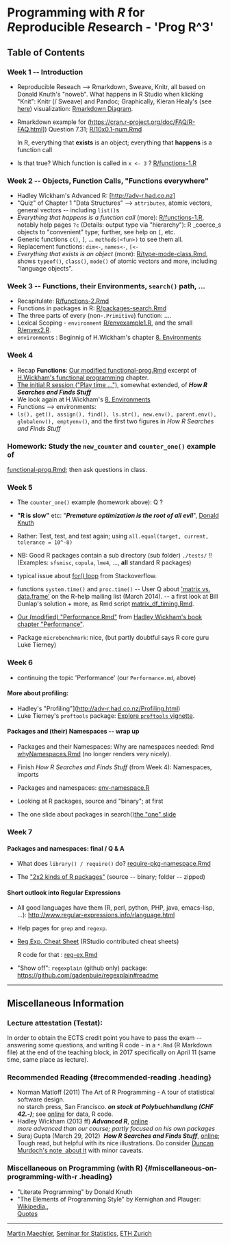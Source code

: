 <!-- new in Feb.2017; working from previous
  ~/Vorl/R/Progr_w_R/2016-webpage/index.md -->
# Programming with *R* for *R*eproducible *R*esearch - 'Prog R^3'

## Table of Contents

### Week 1 -- Introduction
 - Reproducible Reseach -->  Rmarkdown, Sweave, Knitr, all based on Donald
   Knuth's "noweb".
   What happens in R Studio when klicking "Knit": Knitr (/ Sweave) and
   Pandoc; Graphically, Kieran
   Healy's (see [here](https://kieranhealy.org/resources/)) visualization:
   [Rmarkdown Diagram](https://polybox.ethz.ch/index.php/s/7vlx3zTAAqkoGyX).

 - Rmarkdown example for (https://cran.r-project.org/doc/FAQ/R-FAQ.html]) Question 7.31;
 	[R/10x0.1-num.Rmd](R/10x0.1-num.Rmd)

   In R,
   everything that **exists** is an object;
   everything that **happens** is a function call

 - Is that true?  Which function is called in `x <- 3` ? [R/functions-1.R](R/functions-1.R)

### Week 2 -- Objects, Function Calls, "Functions everywhere"
 - Hadley Wickham's  Advanced R: [http://adv-r.had.co.nz]
 - "Quiz" of Chapter 1 "Data Structures" --> `attributes`, atomic vectors,
   general vectors -- including `list()`s
 - _Everything that happens is a function call_ (more):	[R/functions-1.R](R/functions-1.R),
   notably help pages  `?c` (Details: output type via "hierarchy"): R _coerce_s objects
   to "convenient" type; further, see help on `[`, etc.
 - Generic functions `c()`, `[`, ...  `methods(<fun>)` to see them all.
 - Replacement functions: `dim<-`, `names<-`, `[<-`
 - _Everything that exists is an object_ (more): [R/type-mode-class.Rmd](R/type-mode-class.Rmd),
    shows `typeof()`, `class()`, `mode()` of atomic vectors and more, including "language objects".


### Week 3 -- Functions, their Environments, `search()` path, ...

 - Recapitulate:  [R/functions-2.Rmd](R/functions-2.Rmd)
 - Functions in packages in R: [R/packages-search.Rmd](R/packages-search.Rmd)
 - The three parts of every (non-`.Primitive`) function: ....
 - Lexical Scoping - `environment` [R/envexample1.R](R/envexample1.R), and the small [R/envex2.R](R/envex2.R).
 - `environment`s : Beginnig of H.Wickham's chapter [8. Environments](http://adv-r.had.co.nz/Environments.html)

### Week 4

 - Recap __Functions__:
    [Our modified functional-prog.Rmd](R/functional-prog.Rmd) excerpt of
    [H.Wickham's functional programming](http://adv-r.had.co.nz/Functional-programming.html) chapter.
 -  [The initial R session ("Play time ...")](R/How_R_Searches--env1.R),
	somewhat extended, of ***How R Searches and Finds Stuff***
 - We look again at H.Wickham's [8. Environments](http://adv-r.had.co.nz/Environments.html)
 - Functions --> environments:
 - `ls(), get(), assign(), find(), ls.str(), new.env(), parent.env(), globalenv(), emptyenv()`,
	and the first two figures in *How R Searches and Finds Stuff*

### Homework: Study the `new_counter` and `counter_one()` example of
 [functional-prog.Rmd](R/functional-prog.Rmd); then ask questions in class.

### Week 5

 - The `counter_one()` example (homework above): Q ?
 - **"R is slow"** etc:
   "***Premature optimization is the root of all evil***", [Donald
  Knuth](http://en.wikiquote.org/wiki/Donald_Knuth)
 - Rather: Test, test, and test again; using `all.equal(target, current,
  tolerance = 10^-8)`
 - NB: Good R packages contain a sub directory (sub folder) `./tests/` !!
   (Examples: `sfsmisc`, `copula`, `lme4`, ..., **all** standard R packages)
 - typical issue about [for()
  loop](http://stackoverflow.com/questions/2908822/speed-up-the-loop-operation-in-r)
  from Stackoverflow.

 - functions `system.time()` and `proc.time()`
  -- User Q about ['matrix vs. data.frame'](https://stat.ethz.ch/pipermail/r-help/2014-March/372321.html)
  on the R-help mailing list (March 2014). -- a first look at Bill
  Dunlap's solution + more, as Rmd script [matrix_df_timing.Rmd](R/matrix_df_timing.Rmd).
 - [Our (modified) "Performance.Rmd"](R/Performance.Rmd) from
  [Hadley Wickham's book chapter
  "Performance"](http://adv-r.had.co.nz/Performance.html).
 - Package `microbenchmark`: nice, (but partly doubtful says R core guru Luke Tierney)


### Week 6

 - continuing the topic 'Performance' (our `Performance.md`,  above)

#### More about profiling:

 - Hadley's "Profiling"](http://adv-r.had.co.nz/Profiling.html)
 - Luke Tierney's `proftools` package:
    [Explore `proftools` vignette](R/proftools-ex.R).

#### Packages and (their) Namespaces -- wrap up

 - Packages and their Namespaces: Why are namespaces needed: Rmd
    [whyNamespaces.Rmd](R/whyNamespaces.Rmd) (no longer renders very nicely).

 - Finish *How R Searches and Finds Stuff* (from Week 4): Namespaces, imports

 - Packages and namespaces: [env-namespace.R](R/env-namespace.R)

 - Looking at R packages, source and "binary"; at first
 - The one slide about packages in search()[the "one" slide](R/packages-search.Rmd)


### Week 7

#### Packages and namespaces: final / Q & A

 - What does `library() / require()` do? [require-pkg-namespace.Rmd](R/require-pkg-namespace.Rmd)

 - The ["2x2 kinds of R packages"](package-kinds.pdf)
   (source -- binary; folder -- zipped)

#### Short outlook into  __Regular Expressions__
 - All good languages have them (R, perl, python, PHP, java, emacs-lisp, ...):
    http://www.regular-expressions.info/rlanguage.html

 - Help pages for `grep` and `regexp`.

 - [Reg.Exp. Cheat Sheet](https://www.rstudio.com/wp-content/uploads/2016/09/RegExCheatsheet.pdf)
   (RStudio contributed cheat sheets)

   R code for that : [reg-ex.Rmd](R/reg-ex.Rmd)

 - "Show off":  `regexplain` (github only) package:
     https://github.com/gadenbuie/regexplain#readme

--------------




## Miscellaneous Information

### Lecture attestation (Testat):

In order to obtain the ECTS credit point you have to pass the exam -- answering some questions, and writing R code - in a `*.Rmd` (R Markdown file) at the end of the teaching block,
in 2017 specifically on April 11 (same time, same place as lecture).

### Recommended Reading {#recommended-reading .heading}

-   Norman Matloff (2011) The Art of R Programming - A tour of
    statistical software design.\
    no starch press, San Francisco. ***on stock at Polybuchhandlung (CHF 42.-)***;
	see [online](http://www.nostarch.com/artofr.htm) for data, R code.
-   Hadley Wickham (2013 ff) ***Advanced R***, [online](http://adv-r.had.co.nz/)\
    *more advanced than our course; partly focused on his own packages*
-   Suraj Gupta (March 29, 2012)  ***How R Searches and Finds Stuff***,
    [online](http://obeautifulcode.com/R/How-R-Searches-And-Finds-Stuff/);\
    Tough read, but helpful with its nice illustrations. Do consider
    [Duncan Murdoch's note  about it](http://article.gmane.org/gmane.comp.lang.r.general/306878﻿)
	with minor caveats.

### Miscellaneous on Programming (with R) {#miscellaneous-on-programming-with-r .heading}

-   "Literate Programming" by Donald Knuth
-   "The Elements of Programming Style" by Kernighan and Plauger:
    [Wikipedia,](http://en.wikipedia.org/wiki/The_Elements_of_Programming_Style),\
    [Quotes](http://www.softwarequotes.com/showquotes.aspx?id=574&name=P.)


---
[Martin Maechler](https://stat.ethz.ch/~maechler),
[Seminar for Statistics](https://stat.ethz.ch/),
[ETH Zurich](https://www.ethz.ch.)
